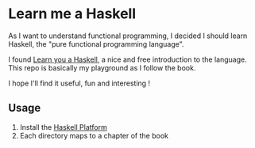 # Learn me a Haskell

As I want to understand functional programming, I decided I should learn Haskell, the "pure functional programming language".

I found [Learn you a Haskell](http://learnyouahaskell.com), a nice and free introduction to the language. This repo is basically my playground as I follow the book.

I hope I'll find it useful, fun and interesting !

## Usage

1. Install the [Haskell Platform](http://www.haskell.org/platform/)
2. Each directory maps to a chapter of the book
